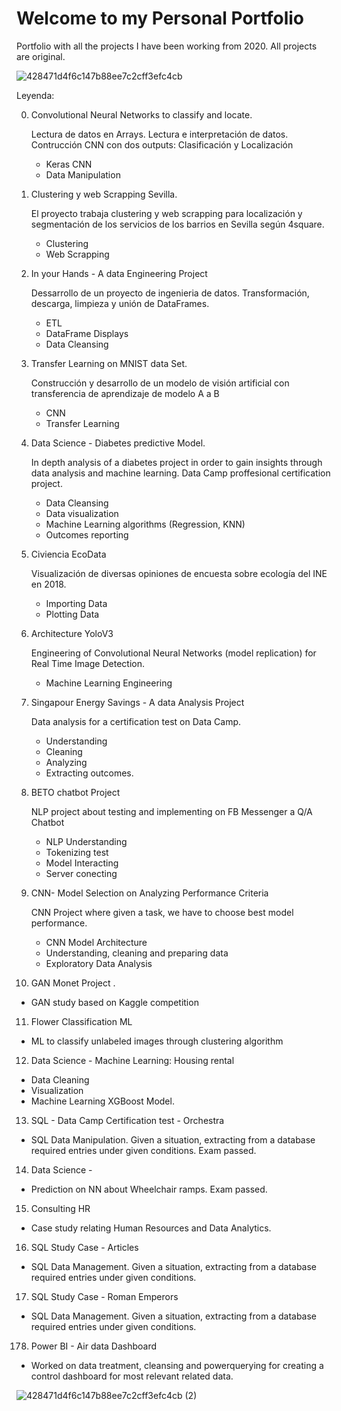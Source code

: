 
# Welcome to my Personal Portfolio
Portfolio with all the projects I have been working from 2020.
All projects are original.

![428471d4f6c147b88ee7c2cff3efc4cb](https://user-images.githubusercontent.com/76842771/119686522-b3e43e00-be46-11eb-8273-a43ca7ae5267.jpg)


Leyenda:

0. Convolutional Neural Networks to classify and locate.

   Lectura de datos en Arrays. Lectura e interpretación de datos. Contrucción CNN con dos outputs: Clasificación y Localización
   - Keras CNN
   - Data Manipulation

1. Clustering y web Scrapping Sevilla.

   El proyecto trabaja clustering y web scrapping para localización y segmentación de los servicios de los barrios en Sevilla según 4square.
   - Clustering
   - Web Scrapping 

2. In your Hands - A data Engineering Project
   
   Dessarrollo de un proyecto de ingenieria de datos. Transformación, descarga, limpieza y unión de DataFrames.
   - ETL
   - DataFrame Displays
   - Data Cleansing

3. Transfer Learning on MNIST data Set.

   Construcción y desarrollo de un modelo de visión artificial con transferencia de aprendizaje de modelo A a B
   - CNN
   - Transfer Learning
 
4. Data Science - Diabetes predictive Model.
 
   In depth analysis of a diabetes project in order to gain insights through data analysis and machine learning. Data Camp proffesional certification project.
   - Data Cleansing
   - Data visualization
   - Machine Learning algorithms (Regression, KNN)
   - Outcomes reporting
 
5. Civiencia EcoData

   Visualización de diversas opiniones de encuesta sobre ecología del INE en 2018.
   - Importing Data
   - Plotting Data

6. Architecture YoloV3

   Engineering of Convolutional Neural Networks (model replication) for Real Time Image Detection.
   - Machine Learning Engineering
   
7. Singapour Energy Savings - A data Analysis Project

   Data analysis for a certification test on Data Camp. 
   - Understanding
   - Cleaning
   - Analyzing 
   - Extracting outcomes.

8. BETO chatbot Project

   NLP project about testing and implementing on FB Messenger a Q/A Chatbot
   - NLP Understanding
   - Tokenizing test
   - Model Interacting
   - Server conecting

9. CNN- Model Selection on Analyzing Performance Criteria

   CNN Project where given a task, we have to choose best model performance.
   - CNN Model Architecture
   - Understanding, cleaning and preparing data
   - Exploratory Data Analysis

10. GAN Monet Project
.
   - GAN study based on Kaggle competition

11. Flower Classification ML

   - ML to classify unlabeled images through clustering algorithm

12. Data Science - Machine Learning: Housing rental

   - Data Cleaning
   - Visualization
   - Machine Learning XGBoost Model.

13. SQL - Data Camp Certification test - Orchestra

   - SQL Data Manipulation. Given a situation, extracting from a database required entries under given conditions. Exam passed.

14. Data Science - 

   - Prediction on NN about Wheelchair ramps. Exam passed.

15. Consulting HR 

   - Case study relating Human Resources and Data Analytics.

16. SQL Study Case - Articles

   - SQL Data Management. Given a situation, extracting from a database required entries under given conditions.
  
17. SQL Study Case - Roman Emperors

   - SQL Data Management. Given a situation, extracting from a database required entries under given conditions.
   
178. Power BI - Air data Dashboard

   - Worked on data treatment, cleansing and powerquerying for creating a control dashboard for most relevant related data.


   
![428471d4f6c147b88ee7c2cff3efc4cb (2)](https://user-images.githubusercontent.com/76842771/119687151-4258bf80-be47-11eb-85f3-080328e22ecf.jpg)

   






